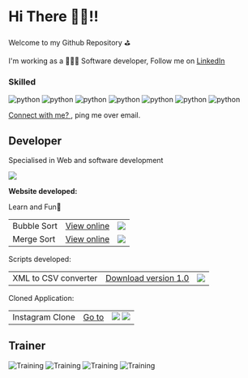 # Hi There 👋🏻!!
Welcome to my Github Repository ⛳️ 

I'm working as a 👨🏻‍💻 Software developer, Follow me on <a href="https://www.linkedin.com/in/vivekvijayan1010/">LinkedIn</a>

### Skilled
![python](https://img.shields.io/badge/-React-45b8d8?style=flat-square&logo=react&logoColor=white)
![python](https://img.shields.io/badge/-Django-darkgreen?style=flat-square&logo=django&logoColor=white)
![python](https://img.shields.io/badge/-C++-red?style=flat-square&logo=c&logoColor=white)
![python](https://img.shields.io/badge/-Python-blue?style=flat-square&logo=python&logoColor=white)
![python](https://img.shields.io/badge/-Javscript-yellow?style=flat-square&logo=javascript&logoColor=white)
![python](https://img.shields.io/badge/-PostgreSQL-darkblue?style=flat-square&logo=postgresql&logoColor=white)
![python](https://img.shields.io/badge/-Git-darkorange?style=flat-square&logo=git&logoColor=white)

<a href="mailto:vivekvijayan3@icloud.com"> Connect with me? </a>, ping me over email. 

## Developer
Specialised in Web and software development

<img src="https://www.codewars.com/users/vivek-vijayan/badges/large" />

<b> Website developed: </b>

  Learn and Fun🤪
  <table>
  <tr>
    <td>
      Bubble Sort
    </td>
    <td>
<a href="https://htmlpreview.github.io/?https://github.com/vivek-vijayan/visual-algorithm/main/BubbleSort/Bubblesort.html">View online</a>
    </td>
    <td>
 <img src="https://img.shields.io/badge/-Javscript-yellow?style=flat-square&logo=javascript&logoColor=white"/>
    </td>
  </tr>
  <tr>
    <td>
      Merge Sort
    </td>
    <td>
<a href="https://htmlpreview.github.io/?https://github.com/vivek-vijayan/visual-algorithm/main/MergeSort/Mergesort.html">View online</a>
    </td>
     <td>
 <img src="https://img.shields.io/badge/-Javscript-yellow?style=flat-square&logo=javascript&logoColor=white"/>
    </td>
  </tr>
  
  </table>

Scripts developed:

<table>
  <tr>
    <td>
XML to CSV converter
    </td>
    <td>
<a href="https://github.com/vivek-vijayan/XLSX2JSON/releases/tag/v1.0">Download version 1.0</a>
    </td>
     <td>
 <img src="https://img.shields.io/badge/-Python-blue?style=flat-square&logo=python&logoColor=white"/>
    </td>
  </tr>
  </table>

Cloned Application:

<table>
  <tr>
    <td>
Instagram Clone
    </td>
    <td>
<a href="https://github.com/vivek-vijayan/instagramclone">Go to</a>
    </td>
     <td>
 <img src="https://img.shields.io/badge/-React-45b8d8?style=flat-square&logo=react&logoColor=white"/>
        <img src="https://img.shields.io/badge/-Firebase-yellow?style=flat-square&logo=firebase&logoColor=white"/>
    </td>
  </tr>
  </table>

## Trainer
![Training](https://img.shields.io/badge/C++-2+years-brightgreen)
![Training](https://img.shields.io/badge/Python-2+years-brightgreen)
![Training](https://img.shields.io/badge/Javascript-2years-yellow)
![Training](https://img.shields.io/badge/IoT-3years-orange)

